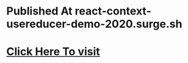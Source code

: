 # Published At react-context-usereducer-demo-2020.surge.sh 
# [ Click Here To visit ](react-context-usereducer-demo-2020.surge.sh)
